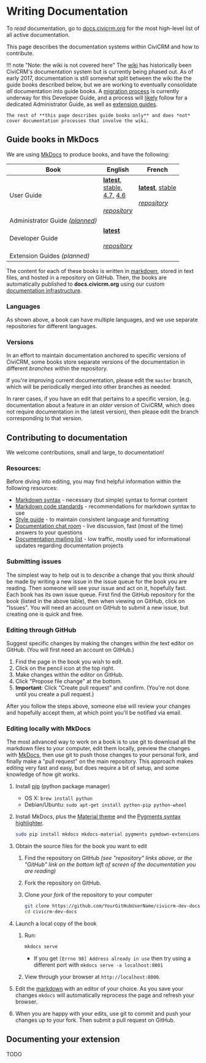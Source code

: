 # Writing Documentation

To *read* documentation, go to [docs.civicrm.org](https://docs.civicrm.org) for the most high-level list of all active documentation.

This page describes the documentation systems within CiviCRM and how to contribute.

!!! note "Note: the wiki is not covered here"
    The [wiki] has historically been CiviCRM's documentation system but is currently being phased out. As of early 2017, documentation is still somewhat split between the wiki the the guide books described below, but we are working to eventually consolidate *all* documentation into guide books. A [migration process][migration] is currently underway for this Developer Guide, and a process will [likely](https://github.com/civicrm/civicrm-docs/issues/17) follow for a dedicated Administrator Guide, as well as [extension guides](https://github.com/civicrm/civicrm-docs/issues/14).

    The rest of **this page describes guide books only** and does *not* cover documentation processes that involve the wiki.

[migration]: https://wiki.civicrm.org/confluence/display/CRMDOC/Content+migration+from+wiki+to+Developer+Guide
[wiki]: https://wiki.civicrm.org/confluence/display/CRMDOC/CiviCRM+Documentation

## Guide books in MkDocs

We are using [MkDocs](http://www.mkdocs.org) to produce books, and have the following:

| Book | English | French
| ---- | ------- | ------ |
| User Guide | **[latest][u-en-l]**,<br>[stable][u-en-s],<br>[4.7][u-en-47], [4.6][u-en-46]<br><br>*[repository][u-r-en]* | **[latest][u-fr-l]**, [stable][u-fr-s]<br><br>*[repository][u-r-fr]* |
| Administrator Guide *([planned](https://github.com/civicrm/civicrm-docs/issues/17))* | | |
| Developer Guide | **[latest][d-l]**<br><br>*[repository][d-r]* | |
| Extension Guides *(planned)* | | |


[u-en-s]: https://docs.civicrm.org/user/en/stable/
[u-en-l]: https://docs.civicrm.org/user/en/latest/
[u-en-47]: https://docs.civicrm.org/user/en/4.7/
[u-en-46]: https://docs.civicrm.org/user/en/4.6/
[u-fr-l]: https://docs.civicrm.org/user/fr/latest/
[u-fr-s]: https://docs.civicrm.org/user/fr/stable/
[d-l]: https://docs.civicrm.org/dev/en/latest/

[u-r-en]: https://github.com/civicrm/civicrm-docs
[u-r-fr]: https://github.com/civicrm-french/civicrm-user-guide
[d-r]: https://github.com/civicrm/civicrm-dev-docs

The content for each of these books is written in [markdown](/markdownrules.md), stored in text files, and hosted in a repository on GitHub. Then, the books are automatically published to **docs.civicrm.org** using our custom [documentation infrastructure](https://github.com/civicrm/civicrm-docs).

### Languages

As shown above, a book can have multiple languages, and we use separate repositories for different languages.

### Versions

In an effort to maintain documentation anchored to specific versions of CiviCRM, some books store separate versions of the documentation in different *branches* within the repository.

<!-- TODO: clarify "latest" vs "stable" vs "master" -->

If you're improving current documentation, please edit the `master` branch, which will be periodically merged into other branches as needed.

In rarer cases, if you have an edit that pertains to a specific version, (e.g. documentation about a feature in an *older* version of CiviCRM, which does not require documentation in the latest version), then please edit the branch corresponding to that version.


## Contributing to documentation

We welcome contributions, small and large, to documentation!

### Resources:

Before diving into editing, you may find helpful information within the following resources:

- [Markdown syntax](/markdownrules.md) - necessary (but simple) syntax to format content
- [Markdown code standards](/markdownrules.md#standards) - recommendations for markdown syntax to use
- [Style guide](/best-practices/documentation-style-guide.md) - to maintain consistent language and formatting
- [Documentation chat room](https://chat.civicrm.org/civicrm/channels/documentation) - live discussion, fast (most of the time) answers to your questions
- [Documentation mailing list](https://lists.civicrm.org/lists/info/civicrm-docs) - low traffic, mostly used for informational updates regarding documentation projects


### Submitting issues

The simplest way to help out is to *describe* a change that you think *should* be made by writing a new issue in the issue queue for the book you are reading. Then someone will see your issue and act on it, hopefully fast. Each book has its own issue queue. First find the GitHub repository for the book (listed in the above table), then when viewing on GitHub, click on "Issues". You will need an account on GitHub to submit a new issue, but creating one is quick and free.

### Editing through GitHub

Suggest specific changes by making the changes within the text editor on GitHub. (You will first need an account on GitHub.)

1. Find the page in the book you wish to edit.
1. Click on the pencil icon at the top right.
1. Make changes within the editor on GitHub.
1. Click "Propose file change" at the bottom.
1. **Important**: Click "Create pull request" and confirm. (You're not done until you create a pull request.)

After you follow the steps above, someone else will review your changes and hopefully accept them, at which point you'll be notified via email.

### Editing locally with MkDocs

The most advanced way to work on a book is to use git to download all the markdown files to your computer, edit them locally, preview the changes with [MkDocs](http://mkdocs.org/), then use git to push those changes to your personal fork, and finally make a "pull request" on the main repository. This approach makes editing very fast and easy, but does require a bit of setup, and some knowledge of how git works.

1. Install [pip](https://pypi.python.org/pypi/pip) (python package manager)

    - OS X: `brew install python`
    - Debian/Ubuntu: `sudo apt-get install python-pip python-wheel`

1.  Install MkDocs, plus the [Material theme](http://squidfunk.github.io/mkdocs-material/) and the [Pygments syntax highlighter](http://pygments.org/).

    ```bash
    sudo pip install mkdocs mkdocs-material pygments pymdown-extensions
    ```

1.  Obtain the source files for the book you want to edit
    1.  Find the repository on GitHub *(see "repository" links above, or the "GitHub" link on the bottom left of screen of the documentation you are reading)*
    1.  Fork the repository on GitHub.
    1.  Clone *your fork* of the repository to your computer
				
        ```bash
        git clone https://github.com/YourGitHubUserName/civicrm-dev-docs.git
        cd civicrm-dev-docs
        ```

1. Launch a local copy of the book
    1. Run:

        ```bash
        mkdocs serve
        ```

        -   If you get `[Errno 98] Address already in use` then try using a
            different port with `mkdocs serve -a localhost:8001`

    1. View through your browser at `http://localhost:8000`.

1.  Edit the [markdown](/markdownrules.md) with an editor of your choice. As you
    save your changes `mkdocs` will automatically reprocess the page and
    refresh your browser.

1.  When you are happy with your edits, use git to commit and push your changes up to your fork.    Then submit a  pull request on GitHub.


## Documenting your extension

TODO

